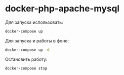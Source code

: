 # docker-php-apache-mysql

Для запуска использовать:
```bash
docker-compose up
```

Для запуска и  работы в фоне:
```bash
docker-compose up -d
```

Остановить работу:
```bash
docker-compose stop
```